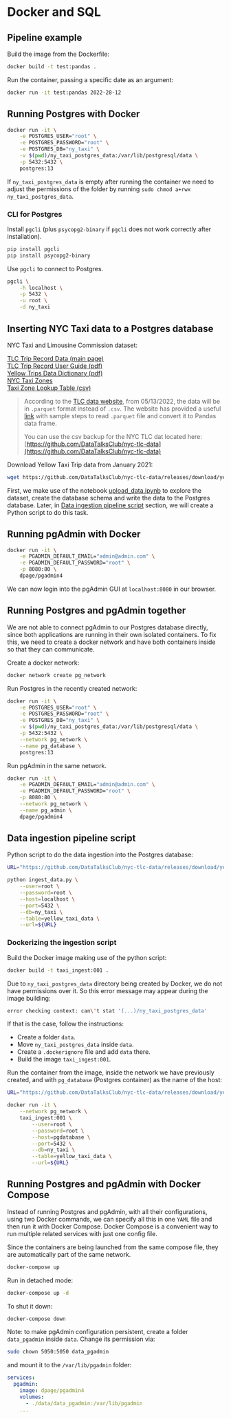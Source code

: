 # Docker and SQL

## Pipeline example

Build the image from the Dockerfile:

```bash
docker build -t test:pandas .
```

Run the container, passing a specific date as an argument:

```bash
docker run -it test:pandas 2022-28-12
```

## Running Postgres with Docker

```bash
docker run -it \
    -e POSTGRES_USER="root" \
    -e POSTGRES_PASSWORD="root" \
    -e POSTGRES_DB="ny_taxi" \
    -v $(pwd)/ny_taxi_postgres_data:/var/lib/postgresql/data \
    -p 5432:5432 \
    postgres:13
```
If `ny_taxi_postgres_data` is empty after running the container we need to adjust the permissions of the folder by running `sudo chmod a+rwx ny_taxi_postgres_data`.

### CLI for Postgres

Install `pgcli` (plus `psycopg2-binary` if `pgcli` does not work correctly after installation).

```bash
pip install pgcli
pip install psycopg2-binary
```

Use `pgcli` to connect to Postgres.

```bash
pgcli \
    -h localhost \
    -p 5432 \
    -u root \
    -d ny_taxi
```

## Inserting NYC Taxi data to a Postgres database

NYC Taxi and Limousine Commission dataset:

[TLC Trip Record Data (main page)](https://www.nyc.gov/site/tlc/about/tlc-trip-record-data.page)  
[TLC Trip Record User Guide (pdf)](https://www.nyc.gov/assets/tlc/downloads/pdf/trip_record_user_guide.pdf)  
[Yellow Trips Data Dictionary (pdf)](https://www.nyc.gov/assets/tlc/downloads/pdf/data_dictionary_trip_records_yellow.pdf)  
[NYC Taxi Zones](https://data.cityofnewyork.us/Transportation/NYC-Taxi-Zones/d3c5-ddgc)  
[Taxi Zone Lookup Table (csv)](https://d37ci6vzurychx.cloudfront.net/misc/taxi+_zone_lookup.csv)

> According to the [TLC data website](https://www1.nyc.gov/site/tlc/about/tlc-trip-record-data.page),
> from 05/13/2022, the data will be in ```.parquet``` format instead of ```.csv```.
> The website has provided a useful [link](https://www1.nyc.gov/assets/tlc/downloads/pdf/working_parquet_format.pdf) with sample steps to read ```.parquet``` file and convert it to Pandas data frame.
>
> You can use the csv backup for the NYC TLC dat located here: [https://github.com/DataTalksClub/nyc-tlc-data](https://github.com/DataTalksClub/nyc-tlc-data)


Download Yellow Taxi Trip data from January 2021:

```bash
wget https://github.com/DataTalksClub/nyc-tlc-data/releases/download/yellow/yellow_tripdata_2021-01.csv.gz
```

First, we make use of the notebook [upload_data.ipynb](upload_data.ipynb) to explore the dataset, create the database schema and write the data to the Postgres database. Later, in [Data ingestion pipeline script](#data-ingestion-pipeline-script) section, we will create a Python script to do this task.


## Running pgAdmin with Docker

```bash
docker run -it \
    -e PGADMIN_DEFAULT_EMAIL="admin@admin.com" \
    -e PGADMIN_DEFAULT_PASSWORD="root" \
    -p 8080:80 \
    dpage/pgadmin4
```

We can now login into the pgAdmin GUI at `localhost:8080` in our browser.


## Running Postgres and pgAdmin together

We are not able to connect pgAdmin to our Postgres database directly, since both applications are running in their own isolated containers. To fix this, we need to create a docker network and have both containers inside so that they can communicate.

Create a docker network:

```bash
docker network create pg_network
```

Run Postgres in the recently created network:

```bash
docker run -it \
    -e POSTGRES_USER="root" \
    -e POSTGRES_PASSWORD="root" \
    -e POSTGRES_DB="ny_taxi" \
    -v $(pwd)/ny_taxi_postgres_data:/var/lib/postgresql/data \
    -p 5432:5432 \
    --network pg_network \
    --name pg_database \
    postgres:13
```

Run pgAdmin in the same network.

```bash
docker run -it \
    -e PGADMIN_DEFAULT_EMAIL="admin@admin.com" \
    -e PGADMIN_DEFAULT_PASSWORD="root" \
    -p 8080:80 \
    --network pg_network \
    --name pg_admin \
    dpage/pgadmin4
```

## Data ingestion pipeline script

Python script to do the data ingestion into the Postgres database:

```bash
URL="https://github.com/DataTalksClub/nyc-tlc-data/releases/download/yellow/yellow_tripdata_2021-01.csv.gz"

python ingest_data.py \
    --user=root \
    --password=root \
    --host=localhost \
    --port=5432 \
    --db=ny_taxi \
    --table=yellow_taxi_data \
    --url=${URL}
```

### Dockerizing the ingestion script

Build the Docker image making use of the python script:

```bash
docker build -t taxi_ingest:001 .
```

Due to `ny_taxi_postgres_data` directory being created by Docker, we do not have permissions over it. So this error message may appear during the image building:

```bash
error checking context: can\'t stat '(...)/ny_taxi_postgres_data'
```

If that is the case, follow the instructions:
* Create a folder `data`.
* Move `ny_taxi_postgres_data` inside `data`.
* Create a `.dockerignore` file and add `data` there.
* Build the image `taxi_ingest:001`.

Run the container from the image, inside the network we have previously created, and with `pg_database` (Postgres container) as the name of the host:

```bash
URL="https://github.com/DataTalksClub/nyc-tlc-data/releases/download/yellow/yellow_tripdata_2021-01.csv.gz"

docker run -it \
    --network pg_network \
    taxi_ingest:001 \
        --user=root \
        --password=root \
        --host=pgdatabase \
        --port=5432 \
        --db=ny_taxi \
        --table=yellow_taxi_data \
        --url=${URL}
```

## Running Postgres and pgAdmin with Docker Compose

Instead of running Postgres and pgAdmin, with all their configurations, using two Docker commands, we can specify all this in one `YAML` file and then run it with Docker Compose. Docker Compose is a convenient way to run multiple related services with just one config file.

Since the containers are being launched from the same compose file, they are automatically part of the same network.

```bash
docker-compose up
```

Run in detached mode:

```bash
docker-compose up -d
```

To shut it down:

```bash
docker-compose down
```

Note: to make pgAdmin configuration persistent, create a folder `data_pgadmin` inside `data`. Change its permission via:

```bash
sudo chown 5050:5050 data_pgadmin
```

and mount it to the `/var/lib/pgadmin` folder:

```yaml
services:
  pgadmin:
    image: dpage/pgadmin4
    volumes:
      - ./data/data_pgadmin:/var/lib/pgadmin
    ...
```